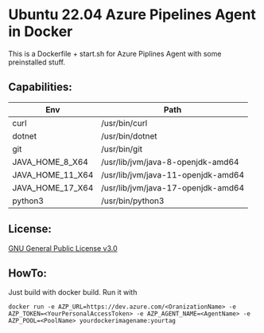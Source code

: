# Ubuntu 22.04 Azure Pipelines Agent in Docker
This is a Dockerfile + start.sh for Azure Piplines Agent with some preinstalled stuff.

## Capabilities:
| Env              | Path                                |
|------------------|-------------------------------------|
| curl             | /usr/bin/curl                       |
| dotnet           | /usr/bin/dotnet                     |
| git              | /usr/bin/git                        |
| JAVA_HOME_8_X64  | /usr/lib/jvm/java-8-openjdk-amd64   |
| JAVA_HOME_11_X64 | /usr/lib/jvm/java-11-openjdk-amd64  |
| JAVA_HOME_17_X64 | /usr/lib/jvm/java-17-openjdk-amd64  |
| python3          | /usr/bin/python3                    |

## License:
[GNU General Public License v3.0](https://raw.githubusercontent.com/chrizzo84/azpipeline-ubuntu2204/main/LICENSE)

## HowTo:
Just build with docker build.
Run it with
```
docker run -e AZP_URL=https://dev.azure.com/<OranizationName> -e AZP_TOKEN=<YourPersonalAccessToken> -e AZP_AGENT_NAME=<AgentName> -e AZP_POOL=<PoolName> yourdockerimagename:yourtag
```
